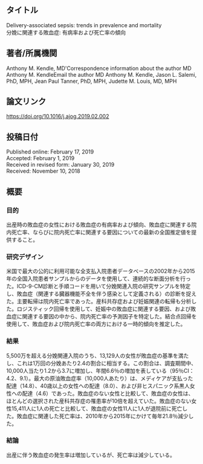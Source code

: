 ## タイトル
Delivery-associated sepsis: trends in prevalence and mortality  
分娩に関連する敗血症: 有病率および死亡率の傾向

## 著者/所属機関
Anthony M. Kendle, MD'Correspondence information about the author MD Anthony M. KendleEmail the author MD Anthony M. Kendle, Jason L. Salemi, PhD, MPH, Jean Paul Tanner, PhD, MPH, Judette M. Louis, MD, MPH

## 論文リンク
https://doi.org/10.1016/j.ajog.2019.02.002

## 投稿日付
Published online: February 17, 2019  
Accepted: February 1, 2019  
Received in revised form: January 30, 2019  
Received: November 10, 2018

## 概要
### 目的
出産時の敗血症の女性における敗血症の有病率および傾向、敗血症に関連する院内死亡率、ならびに院内死亡率に関連する要因についての最新の全国推定値を提供すること。

### 研究デザイン
米国で最大の公的に利用可能な全支払入院患者データベースの2002年から2015年の全国入院患者サンプルからのデータを使用して、連続的な断面分析を行った。ICD-9-CM診断と手順コードを用いて分娩関連入院の研究サンプルを特定し、敗血症（関連する臓器機能不全を伴う感染として定義される）の診断を捉えた。主要転帰は院内死亡率であった。産科共存症および妊娠関連の転帰も分析した。ロジスティック回帰を使用して、妊娠中の敗血症に関連する要因、および敗血症に関連する要因の中から、院内死亡率の予測因子を特定した。結合点回帰を使用して、敗血症および院内死亡率の両方における一時的傾向を推定した。

### 結果
5,500万を超える分娩関連入院のうち、13,129人の女性が敗血症の基準を満たし、これは1万回の分娩あたり2.4の割合に相当する。この割合は、調査期間中、10,000人当たり1.2から3.7に増加し、年間6.6％の増加を表している（95％CI：4.2、9.1）。最大の原油敗血症率（10,000人あたり）は、メディケアが支払った配達（14.8）、40歳以上の女性への配達（8.0）、および非ヒスパニック系黒人女性への配達（4.6）であった。敗血症のない女性と比較して、敗血症の女性は、ほとんどの選択された産科共存症の罹患率が10倍を超えていた。敗血症のない女性15,411人に1人の死亡と比較して、敗血症の女性11人に1人が退院前に死亡した。敗血症に関連した死亡率は、2010年から2015年にかけて毎年21.8％減少した。

### 結論
出産に伴う敗血症の発生率は増加しているが、死亡率は減少している。
